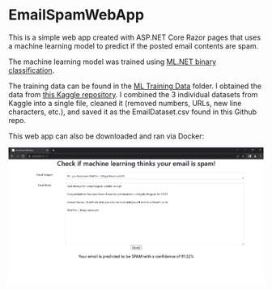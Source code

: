 # EmailSpamWebApp

This is a simple web app created with ASP.NET Core Razor pages that uses a machine learning model to predict if the posted email contents are spam. 

The machine learning model was trained using [ML.NET binary classification](https://learn.microsoft.com/en-us/dotnet/machine-learning/tutorials/sentiment-analysis-model-builder). 

The training data can be found in the [ML Training Data](https://github.com/ConkyTheGreat/ML-Email-Spam-Web-App/tree/master/ML%20Training%20Data) folder. I obtained the data from [this Kaggle repository](https://www.kaggle.com/datasets/nitishabharathi/email-spam-dataset). I combined the 3 individual datasets from Kaggle into a single file, cleaned it (removed numbers, URLs, new line characters, etc.), and saved it as the EmailDataset.csv found in this Github repo. 

This web app can also be downloaded and ran via Docker:

![Web app screenshot](Image1.PNG)
